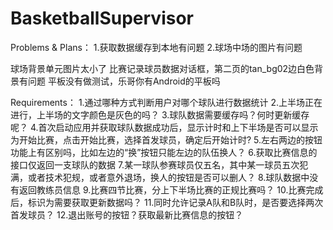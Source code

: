BasketballSupervisor
====================
Problems & Plans：
1.获取数据缓存到本地有问题
2.球场中场的图片有问题

球场背景单元图片太小了
比赛记录球员数据对话框，第二页的tan_bg02边白色背景有问题
平板没有做测试，乐哥你有Android的平板吗

Requirements：
1.通过哪种方式判断用户对哪个球队进行数据统计
2.上半场正在进行，上半场的文字颜色是灰色的吗？
3.球队数据需要缓存吗？何时更新缓存呢？
4.首次启动应用并获取球队数据成功后，显示计时和上下半场是否可以显示为开始比赛，点击开始比赛，选择首发球员，确定后开始计时?
5.左右两边的按钮功能上有区别吗，比如左边的“换”按钮只能左边的队伍换人？
6.获取比赛信息的接口仅返回一支球队的数据
7.某一球队参赛球员仅五名，其中某一球员五次犯满，或者技术犯规，或者意外退场，换人的按钮是否可以删人？
8.球队数据中没有返回教练员信息
9.比赛四节比赛，分上下半场比赛的正规比赛吗？
10.比赛完成后，标识为需要获取更新数据吗？
11.同时允许记录A队和B队时，是否要选择两次首发球员？
12.退出账号的按钮？获取最新比赛信息的按钮？
